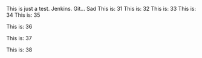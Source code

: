 This is just a test. Jenkins. Git... Sad
This is: 31
This is: 32
This is: 33
This is: 34
This is: 35

This is: 36

This is: 37


This is: 38


